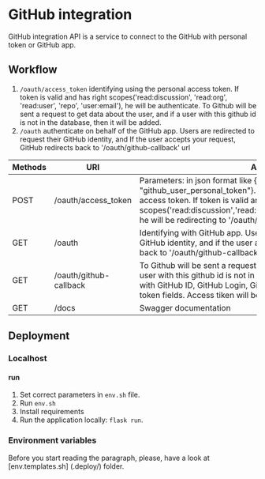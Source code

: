 # GitHub  integration

GitHub integration API is a service to connect to the GitHub with personal token or GitHub app.

## Workflow

1. `/oauth/access_token` identifying using the personal access token. If token is valid and has right scopes('read:discussion',
                   'read:org',
                   'read:user',
                   'repo',
                   'user:email'), he will be authenticate. To Github will be sent a request to get data 
                   about the user, and if a user with this github id is not in the database, 
                   then it will be added.
2. `/oauth` authenticate on behalf of the GitHub app. Users are redirected to request their GitHub identity, 
and If the user accepts your request, GitHub redirects back to '/oauth/github-callback' url

| Methods | URI | Action |
|---------|-----|--------|
|POST| /oauth/access_token|Parameters: in json format like {"personal_token": "github_user_personal_token"}. Identifying using the personal access token. If token is valid and has right scopes('read:discussion','read:org','read:user','repo','user:email'), he will be redirecting to '/oauth/github-callback' url|
|GET| /oauth| Identifying with GitHub app. Users are redirected to request their GitHub identity, and if the user accepts request, GitHub redirects back to '/oauth/github-callback' url.|
|GET| /oauth/github-callback| To Github will be sent a request to get data about the user, and if a user with this github id is not in the database, then it will be added, with GitHub ID, GitHub Login, GitHub email and GitHub access token fields. Access tiken will be encrypt before save.|
|GET| /docs| Swagger documentation|

## Deployment

### Localhost

#### run 
1. Set correct parameters in `env.sh` file.
2. Run `env.sh`
3. Install requirements
3. Run the application locally: `flask run`.

### Environment variables

Before you start reading the paragraph, please, have a look at [env.templates.sh] (.deploy/) folder.

